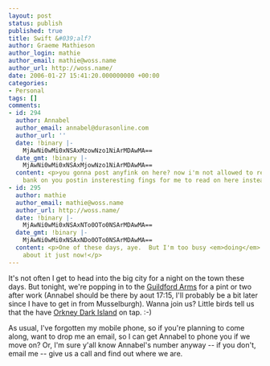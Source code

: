 ```yaml
---
layout: post
status: publish
published: true
title: Swift &#039;alf?
author: Graeme Mathieson
author_login: mathie
author_email: mathie@woss.name
author_url: http://woss.name/
date: 2006-01-27 15:41:20.000000000 +00:00
categories:
- Personal
tags: []
comments:
- id: 294
  author: Annabel
  author_email: annabel@durasonline.com
  author_url: ''
  date: !binary |-
    MjAwNi0wMi0xNSAxMzowNzo1NiArMDAwMA==
  date_gmt: !binary |-
    MjAwNi0wMi0xNSAxMjowNzo1NiArMDAwMA==
  content: <p>you gonna post anyfink on here? now i'm not allowed to read LJ i kinda
    bank on you postin insteresting fings for me to read on here instead!!</p>
- id: 295
  author: mathie
  author_email: mathie@woss.name
  author_url: http://woss.name/
  date: !binary |-
    MjAwNi0wMi0xNSAxNTo0OTo0NSArMDAwMA==
  date_gmt: !binary |-
    MjAwNi0wMi0xNSAxNDo0OTo0NSArMDAwMA==
  content: <p>One of these days, aye.  But I'm too busy <em>doing</em> stuff to write
    about it just now!</p>
---
```

It's not often I get to head into the big city for a night on the town these days.  But tonight, we're popping in to the [Guildford Arms](http://www.beerintheevening.com/pubs/s/51/5175/Guildford_Arms/Edinburgh) for a pint or two after work (Annabel should be there by aout 17:15, I'll probably be a bit later since I have to get in from Musselburgh).  Wanna join us?  Little birds tell us that the have [Orkney Dark Island](http://freespace.virgin.net/rich.13/orkneydark.html) on tap. :-)

As usual, I've forgotten my mobile phone, so if you're planning to come along, want to drop me an email, so I can get Annabel to phone you if we move on?  Or, I'm sure y'all know Annabel's number anyway -- if you don't, email me -- give us a call and find out where we are.
